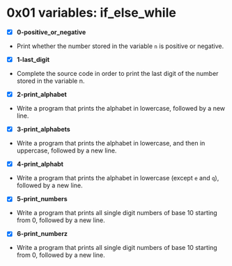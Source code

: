 # 0x01 variables: if_else_while

- [x] **0-positive_or_negative**
- Print whether the number stored in the variable `n` is positive or negative.

- [x] **1-last_digit**
- Complete the source code in order to print the last digit of the number stored in the variable n.

- [x] **2-print_alphabet**
- Write a program that prints the alphabet in lowercase, followed by a new line.

- [x] **3-print_alphabets**
- Write a program that prints the alphabet in lowercase, and then in uppercase, followed by a new line.

- [x] **4-print_alphabt**
- Write a program that prints the alphabet in lowercase (except `e` and `q`), followed by a new line.

- [x] **5-print_numbers**
- Write a program that prints all single digit numbers of base 10 starting from 0, followed by a new line.

- [x] **6-print_numberz**
- Write a program that prints all single digit numbers of base 10 starting from 0, followed by a new line.
 
